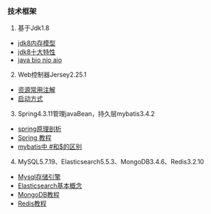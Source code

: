 ### 技术框架
1. 基于Jdk1.8
- [jdk8内存模型](http://www.cnblogs.com/paddix/p/5309550.html)
- [jdk8十大特性](http://www.jb51.net/article/48304.htm)
- [java bio nio aio](http://blog.csdn.net/wanglei_storage/article/details/50225779)

2. Web控制器Jersey2.25.1
- [资源常用注解](https://jersey.github.io/documentation/latest/jaxrs-resources.html)
- [启动方式](http://blog.csdn.net/u013628152/article/details/42126521)

3. Spring4.3.11管理javaBean，持久层mybatis3.4.2
- [spring原理剖析](http://bradyzhu.iteye.com/blog/2270692)
- [Spring 教程](https://www.w3cschool.cn/wkspring/)
- [mybatis中 #和$的区别](http://note.youdao.com/noteshare?id=4a97cad3801c22ef12adba9b18d13028&sub=AEDB30BC3CDE4F2F9E57E57772FAC7F9)

4. MySQL5.7.19、Elasticsearch5.5.3、MongoDB3.4.6、Redis3.2.10
- [Mysql存储引擎](http://blog.csdn.net/xifeijian/article/details/20316775)
- [Elasticsearch基本概念](https://www.elastic.co/guide/en/elasticsearch/reference/current/getting-started.html)
- [MongoDB教程](https://www.w3cschool.cn/mongodb/)
- [Redis教程](https://www.w3cschool.cn/redis/)
